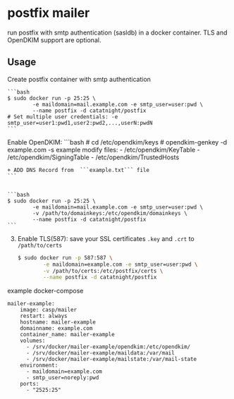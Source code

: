 postfix mailer
==============

run postfix with smtp authentication (sasldb) in a docker container.
TLS and OpenDKIM support are optional.


## Usage
Create postfix container with smtp authentication

	```bash
	$ sudo docker run -p 25:25 \
			-e maildomain=mail.example.com -e smtp_user=user:pwd \
			--name postfix -d catatnight/postfix
	# Set multiple user credentials: -e smtp_user=user1:pwd1,user2:pwd2,...,userN:pwdN
	```

Enable OpenDKIM: 
	```bash
	# cd /etc/opendkim/keys
	# opendkim-genkey  -d example.com -s example
	modify files:
		- /etc/opendkim/KeyTable
		- /etc/opendkim/SigningTable
		- /etc/opendkim/TrustedHosts 
	
	+ ADD DNS Record from  ```example.txt``` file  
	```


	```bash
	$ sudo docker run -p 25:25 \
			-e maildomain=mail.example.com -e smtp_user=user:pwd \
			-v /path/to/domainkeys:/etc/opendkim/domainkeys \
			--name postfix -d catatnight/postfix
	```

3. Enable TLS(587): save your SSL certificates ```.key``` and ```.crt``` to  ```/path/to/certs```

	```bash
	$ sudo docker run -p 587:587 \
			-e maildomain=example.com -e smtp_user=user:pwd \
			-v /path/to/certs:/etc/postfix/certs \
			--name postfix -d catatnight/postfix
	```


example docker-compose
```
mailer-example:
    image: casp/mailer
    restart: always
    hostname: mailer-example
    domainname: example.com
    container_name: mailer-example
    volumes:
      - /srv/docker/mailer-example/opendkim:/etc/opendkim/
      - /srv/docker/mailer-example/maildata:/var/mail
      - /srv/docker/mailer-example/mailstate:/var/mail-state
    environment:
      - maildomain=example.com
      - smtp_user=noreply:pwd
    ports:
      - "2525:25"
```

